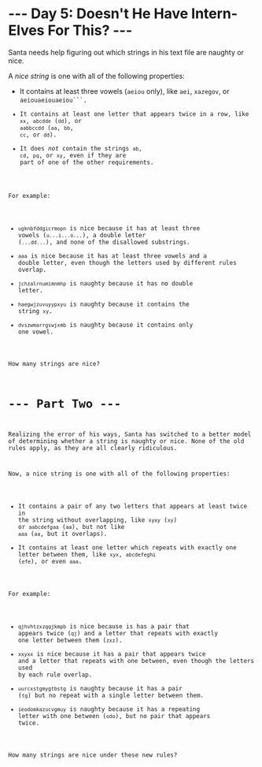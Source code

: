 ﻿# --- Day 5: Doesn't He Have Intern-Elves For This? ---

Santa needs help figuring out which strings in his text file are naughty or nice.

A *nice string* is one with all of the following properties:


* It contains at least three vowels (```aeiou``` only), like ```aei```, ```xazegov```, or <code title="John Madden John Madden John Madden">aeiouaeiouaeiou```.
* It contains at least one letter that appears twice in a row, like ```xx```, ```abcdde``` (```dd```), or ```aabbccdd``` (```aa```, ```bb```, ```cc```, or ```dd```).
* It does *not* contain the strings ```ab```, ```cd```, ```pq```, or ```xy```, even if they are part of one of the other requirements.


For example:


* ```ugknbfddgicrmopn``` is nice because it has at least three vowels (```u...i...o...```), a double letter (```...dd...```), and none of the disallowed substrings.
* ```aaa``` is nice because it has at least three vowels and a double letter, even though the letters used by different rules overlap.
* ```jchzalrnumimnmhp``` is naughty because it has no double letter.
* ```haegwjzuvuyypxyu``` is naughty because it contains the string ```xy```.
* ```dvszwmarrgswjxmb``` is naughty because it contains only one vowel.


How many strings are nice?

# --- Part Two ---

Realizing the error of his ways, Santa has switched to a better model of determining whether a string is naughty or nice.  None of the old rules apply, as they are all clearly ridiculous.

Now, a nice string is one with all of the following properties:


* It contains a pair of any two letters that appears at least twice in the string without overlapping, like ```xyxy``` (```xy```) or ```aabcdefgaa``` (```aa```), but not like ```aaa``` (```aa```, but it overlaps).
* It contains at least one letter which repeats with exactly one letter between them, like ```xyx```, ```abcdefeghi``` (```efe```), or even ```aaa```.


For example:


* ```qjhvhtzxzqqjkmpb``` is nice because is has a pair that appears twice (```qj```) and a letter that repeats with exactly one letter between them (```zxz```).
* ```xxyxx``` is nice because it has a pair that appears twice and a letter that repeats with one between, even though the letters used by each rule overlap.
* ```uurcxstgmygtbstg``` is naughty because it has a pair (```tg```) but no repeat with a single letter between them.
* ```ieodomkazucvgmuy``` is naughty because it has a repeating letter with one between (```odo```), but no pair that appears twice.


How many strings are nice under these new rules?